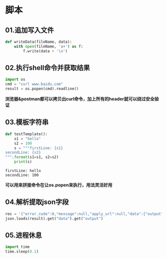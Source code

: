 # 脚本

## 01.追加写入文件
```python
def writeData(fileName, data):
    with open(fileName, 'a+') as f:
        f.write(data + '\n')
```

## 02.执行shell命令并获取结果
```python
import os
cmd = "curl www.baidu.com"
result = os.popen(cmd).readline()
```
**浏览器&postman都可以拷贝出curl命令，加上所有的header就可以绕过安全验证**

## 03.模板字符串
```python
def testTemplate():
    s1 = "hello"
    s2 = 100
    s = """firstLine: {s1}
secondLine: {s2}
""".format(s1=s1, s2=s2)
    print(s)
```
```
firstLine: hello
secondLine: 100
```
**可以用来拼接命令在让os.popen来执行，用法灵活好用**

## 04.解析提取json字段
```python
res = '{"error_code":0,"message":null,"apply_url":null,"data":{"output":"hello_world","error":null}}'
json.loads(result).get("data").get("output")
```

## 05.进程休息
```python
import time
time.sleep(0.1)
```

